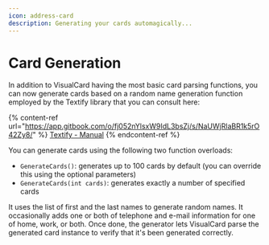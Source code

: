 ```yaml
---
icon: address-card
description: Generating your cards automagically...
---
```


# Card Generation

In addition to VisualCard having the most basic card parsing functions, you can now generate cards based on a random name generation function employed by the Textify library that you can consult here:

{% content-ref url="https://app.gitbook.com/o/fj052nYlsxW9IdL3bsZj/s/NaUWjRlaBR1k5rO42Zy8/" %}
[Textify - Manual](https://app.gitbook.com/o/fj052nYlsxW9IdL3bsZj/s/NaUWjRlaBR1k5rO42Zy8/)
{% endcontent-ref %}

You can generate cards using the following two function overloads:

* `GenerateCards()`: generates up to 100 cards by default (you can override this using the optional parameters)
* `GenerateCards(int cards)`: generates exactly a number of specified cards

It uses the list of first and the last names to generate random names. It occasionally adds one or both of telephone and e-mail information for one of home, work, or both. Once done, the generator lets VisualCard parse the generated card instance to verify that it's been generated correctly.
